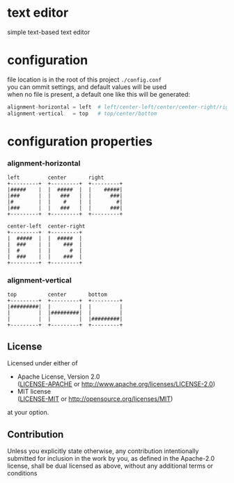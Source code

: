 <!-- text-editor/README.md -->

# text editor
simple text-based text editor

# configuration
file location is in the root of this project `./config.conf`  
you can ommit settings, and default values will be used  
when no file is present, a default one like this will be generated:
```py
alignment-horizontal = left  # left/center-left/center/center-right/right
alignment-vertical   = top   # top/center/bottom
```

# configuration properties
### alignment-horizontal
```
left         center       right
+---------+  +---------+  +---------+
|#####    |  |  #####  |  |    #####|
|###      |  |   ###   |  |      ###|
|#        |  |    #    |  |        #|
|###      |  |   ###   |  |      ###|
+---------+  +---------+  +---------+

center-left  center-right
+---------+  +---------+
|  #####  |  |  #####  |
|  ###    |  |    ###  |
|  #      |  |      #  |
|  ###    |  |    ###  |
+---------+  +---------+
```
### alignment-vertical
```
top          center       bottom
+---------+  +---------+  +---------+
|#########|  |         |  |         |
|         |  |#########|  |         |
|         |  |         |  |#########|
+---------+  +---------+  +---------+
```

## License
Licensed under either of
 * Apache License, Version 2.0  
   ([LICENSE-APACHE](LICENSE-APACHE) or http://www.apache.org/licenses/LICENSE-2.0)
 * MIT license  
   ([LICENSE-MIT](LICENSE-MIT) or http://opensource.org/licenses/MIT)

at your option.

## Contribution
Unless you explicitly state otherwise, any contribution intentionally submitted
for inclusion in the work by you, as defined in the Apache-2.0 license, shall be
dual licensed as above, without any additional terms or conditions

